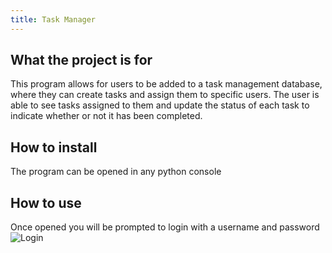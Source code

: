 ```yaml
---
title: Task Manager
---
```


## What the project is for
This program allows for users to be added to a task management database, where they can create tasks and assign them to specific users. The user is able to see tasks assigned to them and update the status of each task to indicate whether or not it has been completed.


## How to install
The program can be opened in any python console

## How to use
Once opened you will be prompted to login with a username and password
![Login](/repository/Login.PNG")

